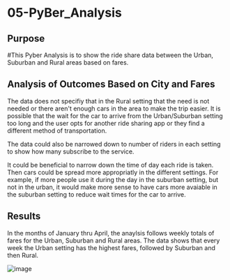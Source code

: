 # 05-PyBer_Analysis

## Purpose
#This Pyber Analysis is to show the ride share data between the Urban, Suburban and Rural areas based on fares. 
 

## Analysis of Outcomes Based on City and Fares


The data does not specifiy that in the Rural setting that the need is not needed or there aren't enough cars in the area to make the trip easier. It is possible that the wait for the car to arrive from the Urban/Suburban setting too long and the user opts for another ride sharing app or they find a different method of transportation.

The data could also be narrowed down to number of riders in each setting to show how many subscribe to the service.

It could be beneficial to narrow down the time of day each ride is taken.  Then cars could be spread more appropriatly in the different settings. For example, if more people use it during the day in the suburban setting, but not in the urban, it would make more sense to have cars more avaiable in the suburban setting to reduce wait times for the car to arrive. 


## Results
In the months of January thru April, the anaylsis follows weekly totals of fares for the Urban, Suburban and Rural areas.  The data shows that every week the Urban setting has the highest fares, followed by Suburban and then Rural. 

![image](https://user-images.githubusercontent.com/80402142/115153398-48cf6c80-a03b-11eb-8bca-c0ba6beae4df.png)
